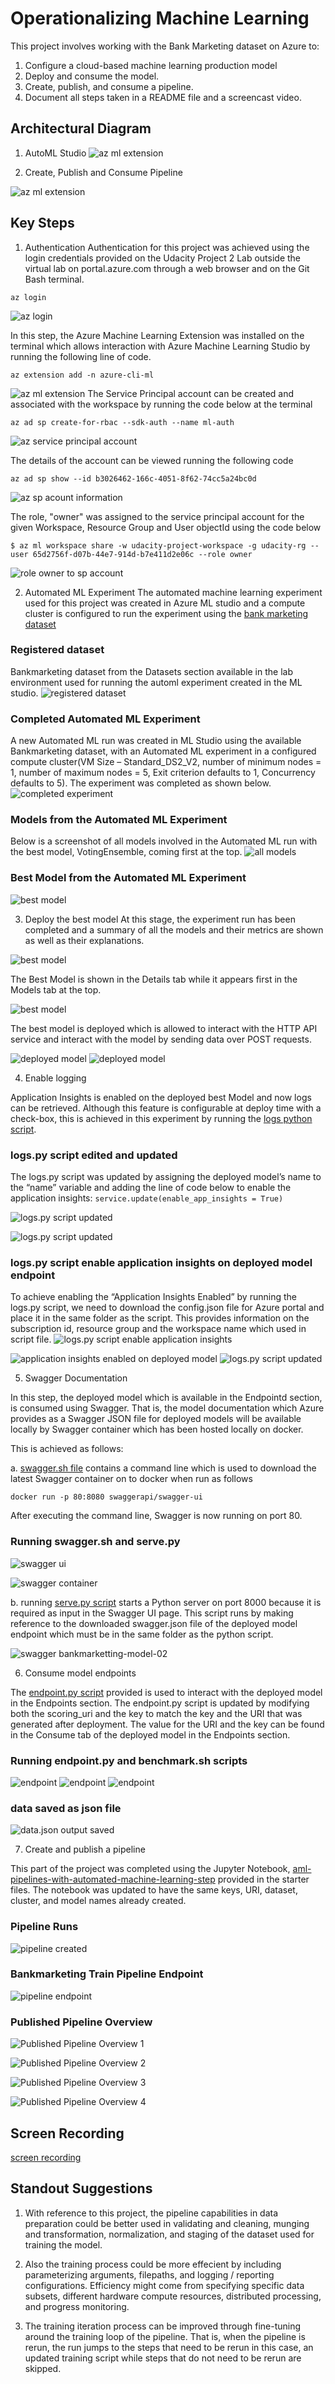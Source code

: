 # Operationalizing Machine Learning

This project involves working with the Bank Marketing dataset on Azure to:
1. Configure a cloud-based machine learning production model
2. Deploy and consume the model. 
3. Create, publish, and consume a pipeline. 
4. Document all steps taken in a README file and a screencast video.

## Architectural Diagram
1. AutoML Studio
![az ml extension](https://github.com/BAderinto/nd00333_AZMLND_C2/blob/master/starter_files/project2.png)

2. Create, Publish and Consume Pipeline

![az ml extension](https://github.com/BAderinto/nd00333_AZMLND_C2/blob/master/starter_files/pipeline.png)


## Key Steps
1. Authentication
Authentication for this project was achieved using the login credentials provided on the Udacity Project 2 Lab outside the virtual lab on portal.azure.com through a web browser and on the Git Bash terminal. 

```
az login
```

![az login](https://github.com/BAderinto/nd00333_AZMLND_C2/blob/master/starter_files/Authentication/az_login.png)

In this step, the Azure Machine Learning Extension was installed on the terminal which allows interaction with Azure Machine Learning Studio by running the following line of code.

```
az extension add -n azure-cli-ml
```
![az ml extension](https://github.com/BAderinto/nd00333_AZMLND_C2/blob/master/starter_files/Authentication/az_ml_extension.png)
The Service Principal account can be created and associated with the workspace by running the code below at the terminal

```
az ad sp create-for-rbac --sdk-auth --name ml-auth
```
![az service principal account](https://github.com/BAderinto/nd00333_AZMLND_C2/blob/master/starter_files/Authentication/az_service_principal_account.png)

The details of the account can be viewed running the following code

```
az ad sp show --id b3026462-166c-4051-8f62-74cc5a24bc0d
```
![az sp acount information](https://github.com/BAderinto/nd00333_AZMLND_C2/blob/master/starter_files/Authentication/az_sp_account_info.png)

The role, "owner" was assigned to the service principal account for the given Workspace, Resource Group and User objectId using the code below

```
$ az ml workspace share -w udacity-project-workspace -g udacity-rg --user 65d2756f-d07b-44e7-914d-b7e411d2e06c --role owner
```
![role owner to sp account](https://github.com/BAderinto/nd00333_AZMLND_C2/blob/master/starter_files/Authentication/role_owner_to_sp_account.png)

2. Automated ML Experiment
The automated machine learning experiment used for this project was created in Azure ML studio and a compute cluster is configured to run the experiment using the [bank marketing dataset](https://automlsamplenotebookdata.blob.core.windows.net/automl-sample-notebook-data/bankmarketing_train.csv)

### Registered dataset
Bankmarketing dataset from the Datasets section available in the lab environment used for running the automl experiment created in the ML studio.
![registered dataset](https://github.com/BAderinto/nd00333_AZMLND_C2/blob/master/starter_files/Deploy_Model/registered_dataset.png)

### Completed Automated ML Experiment
A new Automated ML run was created in ML Studio using the available Bankmarketing dataset, with an Automated ML experiment in a configured compute cluster(VM Size – Standard_DS2_V2, number of minimum nodes = 1, number of maximum nodes = 5, Exit criterion defaults to 1, Concurrency defaults to 5). The experiment was completed as shown below.
![completed experiment](https://github.com/BAderinto/nd00333_AZMLND_C2/blob/master/starter_files/Deploy_Model/automl-experiment-completed.png)

### Models from the Automated ML Experiment
Below is a screenshot of all models involved in the Automated ML run with the best model, VotingEnsemble, coming first at the top.
![all models](https://github.com/BAderinto/nd00333_AZMLND_C2/blob/master/starter_files/Deploy_Model/all-models.png)

### Best Model from the Automated ML Experiment
![best model](https://github.com/BAderinto/nd00333_AZMLND_C2/blob/master/starter_files/Deploy_Model/best-model.png)

3. Deploy the best model
At this stage, the experiment run has been completed and a summary of all the models and their metrics are shown as well as their explanations. 

![best model](https://github.com/BAderinto/nd00333_AZMLND_C2/blob/master/starter_files/Deploy_Model/all-models.png)

The Best Model is shown in the Details tab while it appears first in the Models tab at the top. 

![best model](https://github.com/BAderinto/nd00333_AZMLND_C2/blob/master/starter_files/Deploy_Model/best-model.png)


The best model is deployed which is allowed to interact with the HTTP API service and interact with the model by sending data over POST requests.

![deployed model](https://github.com/BAderinto/nd00333_AZMLND_C2/blob/master/starter_files/Deploy_Model/healthy-deployed-model-1.png)
![deployed model](https://github.com/BAderinto/nd00333_AZMLND_C2/blob/master/starter_files/Deploy_Model/healthy-deployed-model-2.png)

4. Enable logging

Application Insights is enabled on the deployed best Model and now logs can be retrieved. Although this feature is configurable at deploy time with a check-box, this is achieved in this experiment by running the [logs python script](https://github.com/BAderinto/nd00333_AZMLND_C2/blob/master/starter_files/logs.py). 

### logs.py script edited and updated
The logs.py script was updated  by assigning the deployed model’s name to the “name” variable and adding the line of code below to enable the application insights:
`service.update(enable_app_insights = True)` 

![logs.py script updated](https://github.com/BAderinto/nd00333_AZMLND_C2/blob/master/starter_files/Deploy_Model/logs-py-updated-1.png)

![logs.py script updated](https://github.com/BAderinto/nd00333_AZMLND_C2/blob/master/starter_files/Deploy_Model/logs-py-updated-3.png)

### logs.py script enable application insights on deployed model endpoint
To achieve enabling the “Application Insights Enabled” by running the logs.py script, we need to download the config.json file for Azure portal and place it in the same folder as the script. This provides information on the subscription id, resource group and the workspace name which used in script file. 
![logs.py script enable application insights](https://github.com/BAderinto/nd00333_AZMLND_C2/blob/master/starter_files/Deploy_Model/logs-enabled-1.png)

![application insights enabled on deployed model](https://github.com/BAderinto/nd00333_AZMLND_C2/blob/master/starter_files/Deploy_Model/logs-enabled-2.png)
![logs.py script updated](https://github.com/BAderinto/nd00333_AZMLND_C2/blob/master/starter_files/Deploy_Model/app-insights-enabled.png)

5. Swagger Documentation

In this step, the deployed model which is available in the Endpointd section, is consumed using Swagger. That is, the model documentation which Azure provides as a Swagger JSON file for deployed models will be available locally by Swagger container which has been hosted locally on docker.

This is achieved as follows:

a. [swagger.sh file](https://github.com/BAderinto/nd00333_AZMLND_C2/blob/master/starter_files/swagger/swagger.sh) contains a command line which is used to download the latest Swagger container on to docker when run as follows 

```
docker run -p 80:8080 swaggerapi/swagger-ui
```

After executing the command line, Swagger is now running on port 80.
### Running swagger.sh and serve.py
![swagger ui](https://github.com/BAderinto/nd00333_AZMLND_C2/blob/master/starter_files/Swagger_Doc/swagger-serve.png)

![swagger container](https://github.com/BAderinto/nd00333_AZMLND_C2/blob/master/starter_files/Swagger_Doc/swagger-container.png)

b. running [serve.py script](https://github.com/BAderinto/nd00333_AZMLND_C2/blob/master/starter_files/swagger/serve.py) starts a Python server on port 8000 because it is required as input in the Swagger UI page. This script runs by making reference to the downloaded swagger.json file of the deployed model endpoint which must be in the same folder as the python script.

![swagger bankmarketting-model-02](https://github.com/BAderinto/nd00333_AZMLND_C2/blob/master/starter_files/Swagger_Doc/swagger-bankmarketting-model-02.png)

6. Consume model endpoints

The [endpoint.py script](https://github.com/BAderinto/nd00333_AZMLND_C2/blob/master/starter_files/endpoint.py) provided is used to interact with the deployed model in the Endpoints section. The endpoint.py script is updated by modifying both the scoring_uri and the key to match the key and the URI that was generated after deployment. The value for the URI and the key can be found in the Consume tab of the deployed model in the Endpoints section.

### Running endpoint.py and benchmark.sh scripts
![endpoint](https://github.com/BAderinto/nd00333_AZMLND_C2/blob/master/starter_files/Deploy_Model/endpoint-benchmark-1.png)
![endpoint](https://github.com/BAderinto/nd00333_AZMLND_C2/blob/master/starter_files/Deploy_Model/endpoint-benchmark-2.png)
![endpoint](https://github.com/BAderinto/nd00333_AZMLND_C2/blob/master/starter_files/Deploy_Model/endpoint-benchmark-3.png)

### data saved as json file
![data.json output saved](https://github.com/BAderinto/nd00333_AZMLND_C2/blob/master/starter_files/Deploy_Model/data-json-saved.png)

7. Create and publish a pipeline

This part of the project was completed using the Jupyter Notebook, [aml-pipelines-with-automated-machine-learning-step](https://github.com/BAderinto/nd00333_AZMLND_C2/blob/master/starter_files/aml-pipelines-with-automated-machine-learning-step.ipynb) provided in the starter files. The notebook was updated to have the same keys, URI, dataset, cluster, and model names already created. 

### Pipeline Runs
![pipeline created](https://github.com/BAderinto/nd00333_AZMLND_C2/blob/master/starter_files/Pipeline/pipeline-runs.png)

### Bankmarketing Train Pipeline Endpoint
![pipeline endpoint](https://github.com/BAderinto/nd00333_AZMLND_C2/blob/master/starter_files/Pipeline/pipeline-endpoint-bankmarketing-train.png)

### Published Pipeline Overview
![Published Pipeline Overview 1](https://github.com/BAderinto/nd00333_AZMLND_C2/blob/master/starter_files/Pipeline/published-pipeline-overview-1.png)

![Published Pipeline Overview 2](https://github.com/BAderinto/nd00333_AZMLND_C2/blob/master/starter_files/Pipeline/published-pipeline-overview-2.png)

![Published Pipeline Overview 3](https://github.com/BAderinto/nd00333_AZMLND_C2/blob/master/starter_files/Pipeline/published-pipeline-overview-3.png)

![Published Pipeline Overview 4](https://github.com/BAderinto/nd00333_AZMLND_C2/blob/master/starter_files/Pipeline/published-pipeline-overview-4.png)


## Screen Recording
[screen recording](https://youtu.be/0Dt-bE0v8PA)

## Standout Suggestions
1. With reference to this project, the pipeline capabilities in data preparation could be better used in validating and cleaning, munging and transformation, normalization, and staging of the dataset used for training the model.

2. Also the training process could be more effecient by including parameterizing arguments, filepaths, and logging / reporting configurations. Efficiency might come from specifying specific data subsets, different hardware compute resources, distributed processing, and progress monitoring.

3. The training iteration process can be improved through fine-tuning around the training loop of the pipeline. That is, when the pipeline is rerun, the run jumps to the steps that need to be rerun in this case, an updated training script while steps that do not need to be rerun are skipped.

